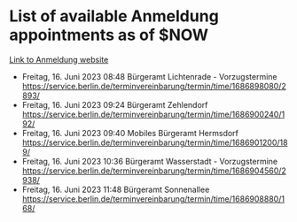 # List of available Anmeldung appointments as of $NOW
[Link to Anmeldung website](https://service.berlin.de/terminvereinbarung/termin/tag.php?termin=1&anliegen[]=120686&dienstleisterlist=122210,122217,327316,122219,327312,122227,327314,122231,327346,122243,327348,122254,122252,329742,122260,329745,122262,329748,122271,327278,122273,327274,122277,327276,330436,122280,327294,122282,327290,122284,327292,122291,327270,122285,327266,122286,327264,122296,327268,150230,329760,122297,327286,122294,327284,122312,329763,122314,329775,122304,327330,122311,327334,122309,327332,317869,122281,327352,122279,329772,122283,122276,327324,122274,327326,122267,329766,122246,327318,122251,327320,122257,327322,122208,327298,122226,327300&herkunft=http%3A%2F%2Fservice.berlin.de%2Fdienstleistung%2F120686%2F)
- Freitag, 16. Juni 2023 08:48 Bürgeramt Lichtenrade - Vorzugstermine https://service.berlin.de/terminvereinbarung/termin/time/1686898080/2893/
- Freitag, 16. Juni 2023 09:24 Bürgeramt Zehlendorf https://service.berlin.de/terminvereinbarung/termin/time/1686900240/192/
- Freitag, 16. Juni 2023 09:40 Mobiles Bürgeramt Hermsdorf https://service.berlin.de/terminvereinbarung/termin/time/1686901200/189/
- Freitag, 16. Juni 2023 10:36 Bürgeramt Wasserstadt - Vorzugstermine https://service.berlin.de/terminvereinbarung/termin/time/1686904560/2938/
- Freitag, 16. Juni 2023 11:48 Bürgeramt Sonnenallee https://service.berlin.de/terminvereinbarung/termin/time/1686908880/168/
